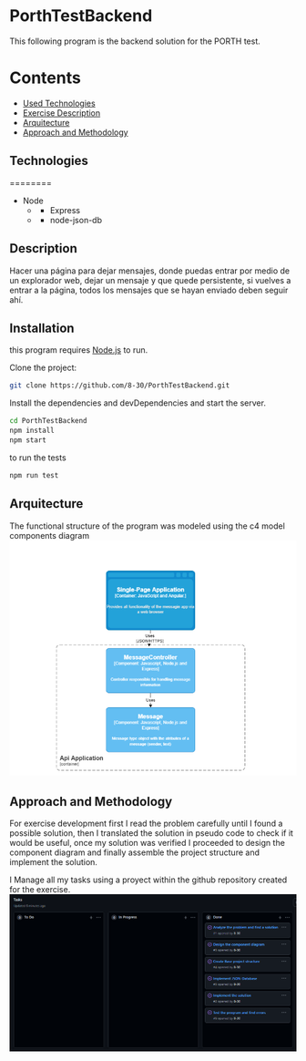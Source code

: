 # PorthTestBackend

This following program is the backend solution for the PORTH test.

Contents
========
 * [Used Technologies](#technologies)
 * [Exercise Description](#description)
 * [Arquitecture](#arquitecture)
 * [Approach and Methodology](#approach-and-methodology)

## Technologies
========
 * Node
    * * Express 
    * * node-json-db

## Description
Hacer una página para dejar mensajes, donde puedas entrar por medio de un explorador web, dejar un mensaje y que quede persistente, si vuelves a entrar a la página, todos los mensajes que se hayan enviado deben seguir ahí.


## Installation

this program requires [Node.js](https://nodejs.org/) to run.

Clone the project:
```sh
git clone https://github.com/8-30/PorthTestBackend.git
```

Install the dependencies and devDependencies and start the server.
```sh
cd PorthTestBackend
npm install
npm start
```

to run the tests
```sh
npm run test
```

## Arquitecture

The functional structure of the program was modeled using the c4 model components diagram
![arquitecture](docs/arquitectureC4.png)

## Approach and Methodology

For exercise development first I read the problem carefully until I found a possible solution, then I translated the solution in pseudo code to check if it would be useful, once my solution was verified I proceeded to design the component diagram and finally assemble the project structure and implement the solution.

I Manage all my tasks using a proyect within the github repository created for the exercise.
![Tasks](docs/tasks.png)

